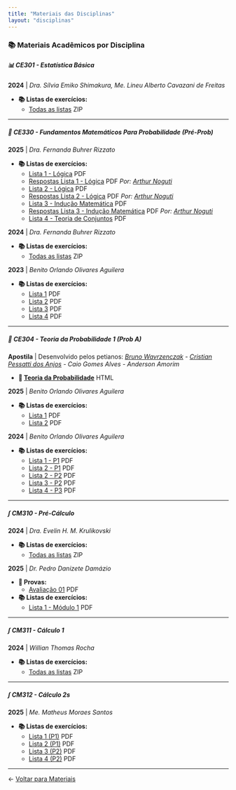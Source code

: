 ```yaml
---
title: "Materiais das Disciplinas"
layout: "disciplinas"
---
```


### 📚 Materiais Acadêmicos por Disciplina

##### 📊 CE301 - Estatística Básica
**2024** | *Dra. Sílvia Emiko Shimakura, Me. Lineu Alberto Cavazani de Freitas*

- **📚 Listas de exercícios:**
  - [Todas as listas](/pdfs/CE301/2024/listas.zip) ZIP

---

##### 🎲 CE330 - Fundamentos Matemáticos Para Probabilidade (Pré-Prob)

**2025** | *Dra. Fernanda Buhrer Rizzato*

- **📚 Listas de exercícios:**
  - [Lista 1 - Lógica](/pdfs/CE330/2025/Logica-Lista-1.pdf) PDF
  - [Respostas Lista 1 - Lógica](/pdfs/CE330/2025/Logica-Lista-1-respostas.pdf) PDF *Por: [Arthur Noguti](/integrantes/#arthur-hideio-noguti)*
  - [Lista 2 - Lógica](/pdfs/CE330/2025/Logica-Lista-2.pdf) PDF
  - [Respostas Lista 2 - Lógica](/pdfs/CE330/2025/Logica-Lista-2-Respostas.pdf) PDF *Por: [Arthur Noguti](/integrantes/#arthur-hideio-noguti)*
  - [Lista 3 - Indução Matemática](/pdfs/CE330/2025/inducao-lista-1.pdf) PDF
  - [Respostas Lista 3 - Indução Matemática](/pdfs/CE330/2025/inducao-lista-1-respostas.pdf) PDF *Por: [Arthur Noguti](/integrantes/#arthur-hideio-noguti)*
  - [Lista 4 - Teoria de Conjuntos](/pdfs/CE330/2025/Teoria_de_Conjuntos-Lista-1.pdf) PDF

**2024** | *Dra. Fernanda Buhrer Rizzato*

- **📚 Listas de exercícios:**
  - [Todas as listas](/pdfs/CE330/2024/Listas.zip) ZIP

**2023** | *Benito Orlando Olivares Aguilera*

- **📚 Listas de exercícios:**
  - [Lista 1](/pdfs/CE330/2023/Lista1-CE330-FMP-2023-2.pdf) PDF
  - [Lista 2](/pdfs/CE330/2023/Lista2-CE330-FMP-2023-2.pdf) PDF
  - [Lista 3](/pdfs/CE330/2023/Lista3-CE330-FMP-2023-2.pdf) PDF
  - [Lista 4](/pdfs/CE330/2023/Lista4-CE330-FMP-2023-2.pdf) PDF

---

##### 🎲 CE304 - Teoria da Probabilidade 1 (Prob A)
**Apostila** | Desenvolvido pelos petianos: *[Bruno Wavrzenczak](/integrantes/#bruno-wavrzenczak) - [Cristian Pessatti dos Anjos](/integrantes/#cristian-pessatti-dos-anjos) - Caio Gomes Alves - Anderson Amorim*

- **📘 [Teoria da Probabilidade](/apostilas/teoria_probabilidade/)** HTML

**2025** | *Benito Orlando Olivares Aguilera*

- **📚 Listas de exercícios:**
  - [Lista 1](/pdfs/CE304/2025/Lista1-CE304_TP1-2025-1.pdf) PDF
  - [Lista 2](/pdfs/CE304/2025/Lista2-CE304_TP1-2025-1.pdf) PDF

**2024** | *Benito Orlando Olivares Aguilera*

- **📚 Listas de exercícios:**
  - [Lista 1 - P1](/pdfs/CE304/2024/listas_P1/Lista1-CE304_TP1-2024-1.pdf) PDF
  - [Lista 2 - P1](/pdfs/CE304/2024/listas_P1/Lista2-CE304_TP1-2024-1.pdf) PDF
  - [Lista 2 - P2](/pdfs/CE304/2024/listas_P2/Lista-2-CE304-TP1-2024-1s.pdf) PDF
  - [Lista 3 - P2](/pdfs/CE304/2024/listas_P2/Lista-3-CE304-TP1-2024-1s.pdf) PDF
  - [Lista 4 - P3](/pdfs/CE304/2024/listas_P3/Lista-4-TP1-2024-1.pdf) PDF

---
##### ∫ CM310 - Pré-Cálculo

**2024** | *Dra. Evelin H. M. Krulikovski*
- **📚 Listas de exercícios:**
  - [Todas as listas](/pdfs/CM310/2024/Listas.zip) ZIP

**2025** | *Dr. Pedro Danizete Damázio*
- **📝 Provas:**
  - [Avaliação 01](/pdfs/CM310/2025/avaliacao-01.pdf) PDF
- **📚 Listas de exercícios:**
  - [Lista 1 - Módulo 1](/pdfs/CM310/2025/lista-1-modulo-1.pdf) PDF
---

##### ∫ CM311 - Cálculo 1

**2024** | *Willian Thomas Rocha*

- **📚 Listas de exercícios:**
  - [Todas as listas](/pdfs/CM311/2024/Listas_2024.zip) ZIP

---

##### ∫ CM312 - Cálculo 2s

**2025** | *Me. Matheus Moraes Santos*

- **📚 Listas de exercícios:**
  - [Lista 1 (P1)](/pdfs/CM312/2025/Lista1.pdf) PDF
  - [Lista 2 (P1)](/pdfs/CM312/2025/Lista2.pdf) PDF
  - [Lista 3 (P2)](/pdfs/CM312/2025/Lista3.pdf) PDF
  - [Lista 4 (P2)](/pdfs/CM312/2025/Lista4.pdf) PDF

---

  ← [Voltar para Materiais](/materiais/)
